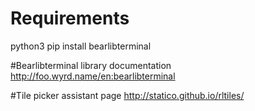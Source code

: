 # Requirements
python3
pip install bearlibterminal

#Bearlibterminal library documentation
http://foo.wyrd.name/en:bearlibterminal

#Tile picker assistant page
http://statico.github.io/rltiles/
